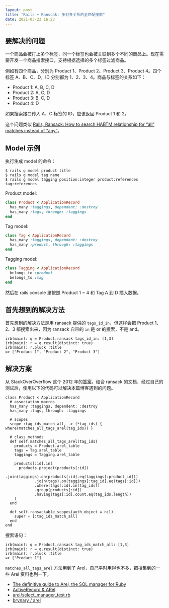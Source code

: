 ```yaml
---
layout: post
title: "Rails + Ranscak: 多对多关系的全匹配搜索"
date: 2021-03-23 16:23
---
```


## 要解决的问题

一个商品会被打上多个标签，同一个标签也会被关联到多个不同的商品上。现在需要开发一个商品搜索接口，支持根据选择的多个标签过滤商品。

例如有四个商品，分别为 Product 1、Product 2、Product 3、Product 4。四个标签 A、B、C、D，ID 分别都为 1、2、3、4。商品与标签的关系如下：

- Product 1: A, B, C, D
- Product 2: A, C, D
- Product 3: B, C, D
- Product 4: D

如果搜索接口传入 A、C 标签的 ID，应该返回 Product 1 和 2。

这个问题类似 [Rails, Ransack: How to search HABTM relationship for “all” matches instead of “any”](https://stackoverflow.com/questions/13409627/rails-ransack-how-to-search-habtm-relationship-for-all-matches-instead-of-a)。

## Model 示例

执行生成 model 的命令：

```shell
$ rails g model product title
$ rails g model tag name
$ rails g model tagging position:integer product:references tag:references
```

Product model:

```ruby
class Product < ApplicationRecord
  has_many :taggings, dependent: :destroy
  has_many :tags, through: :taggings
end
```

Tag model:

```ruby
class Tag < ApplicationRecord
  has_many :taggings, dependent: :destroy
  has_many :product, through: :taggings
end
```

Tagging model:

```ruby
class Tagging < ApplicationRecord
  belongs_to :product
  belongs_to :tag
end
```

然后在 rails console 里按照 Product 1 ~ 4 和 Tag A 到 D 插入数据。

## 首先想到的解决方法

首先想到的解决方法是用 ransack 提供的 `tags_id_in`，但这样会把 Product 1、2、3 都搜索出来，因为 ransack 自带的 `in` 是 or 的搜索，不是 and。

```
irb(main): q = Product.ransack tags_id_in: [1,3]
irb(main): r = q.result(distinct: true)
irb(main): r.pluck :title
=> ["Product 1", "Product 2", "Product 3"]
```

## 解决方案

从 StackOverOverflow 这个 2012 年的[答案](https://stackoverflow.com/a/13445889/888089)，结合 ransack 的文档，经过自己的测试后，使用以下的代码可以解决本篇博客遇到的问题。


```
class Product < ApplicationRecord
  # association macros
  has_many :taggings, dependent: :destroy
  has_many :tags, through: :taggings

  # scopes
  scope :tag_ids_match_all, -> (*tag_ids) { where(matches_all_tags_arel(tag_ids)) }

  # class methods
  def self.matches_all_tags_arel(tag_ids)
    products = Product.arel_table
    tags = Tag.arel_table
    taggings = Tagging.arel_table

    products[:id].in(
      products.project(products[:id])
             .join(taggings).on(products[:id].eq(taggings[:product_id]))
             .join(tags).on(taggings[:tag_id].eq(tags[:id]))
             .where(tags[:id].in(tag_ids))
             .group(products[:id])
             .having(tags[:id].count.eq(tag_ids.length))
    )
  end

  def self.ransackable_scopes(auth_object = nil)
    super + [:tag_ids_match_all]
  end
end
```

搜索语句：

```
irb(main): q = Product.ransack tag_ids_match_all: [1,3]
irb(main): r = q.result(distinct: true)
irb(main): r.pluck :title
=> ["Product 1"]
```

`matches_all_tags_arel` 方法用到了 Arel，自己平时用得也不多，把搜集到的一些 Arel 资料也列一下。

- [The definitive guide to Arel, the SQL manager for Ruby](https://jpospisil.com/2014/06/16/the-definitive-guide-to-arel-the-sql-manager-for-ruby.html)
- [ActiveRecord & ARel](https://www.slideshare.net/flah00/activerecord-arel)
- [arel/select_manager_test.rb](https://github.com/rails/rails/blob/main/activerecord/test/cases/arel/select_manager_test.rb)
- [brynary / arel](https://github.com/brynary/arel)
